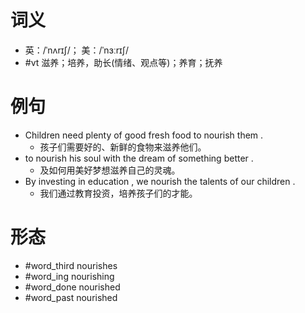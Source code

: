 # 词义
- 英：/ˈnʌrɪʃ/； 美：/ˈnɜːrɪʃ/
- #vt 滋养；培养，助长(情绪、观点等)；养育；抚养
# 例句
- Children need plenty of good fresh food to nourish them .
	- 孩子们需要好的、新鲜的食物来滋养他们。
- to nourish his soul with the dream of something better .
	- 及如何用美好梦想滋养自己的灵魂。
- By investing in education , we nourish the talents of our children .
	- 我们通过教育投资，培养孩子们的才能。
# 形态
- #word_third nourishes
- #word_ing nourishing
- #word_done nourished
- #word_past nourished
